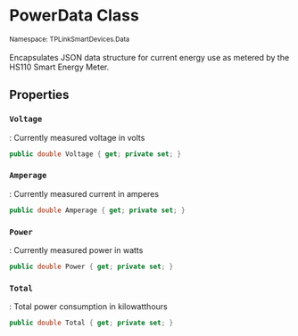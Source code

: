 # PowerData Class
<small>Namespace: TPLinkSmartDevices.Data</small><br/><br/>
Encapsulates JSON data structure for current energy use as metered by the HS110 Smart Energy Meter.

## Properties

### `Voltage`
: Currently measured voltage in volts
``` csharp
public double Voltage { get; private set; }
```

### `Amperage`
: Currently measured current in amperes
``` csharp
public double Amperage { get; private set; }
```

### `Power`
: Currently measured power in watts
``` csharp
public double Power { get; private set; }
```

### `Total`
: Total power consumption in kilowatthours
``` csharp
public double Total { get; private set; }
```